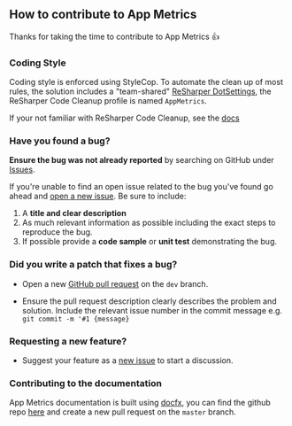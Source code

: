## How to contribute to App Metrics

Thanks for taking the time to contribute to App Metrics :+1:

### **Coding Style**

Coding style is enforced using StyleCop. To automate the clean up of most rules, the solution includes a "team-shared" [ReSharper DotSettings](AppMetrics.sln.DotSettings), the ReSharper Code Cleanup profile is named `AppMetrics`.

If your not familiar with ReSharper Code Cleanup, see the [docs](https://www.jetbrains.com/help/resharper/2016.3/Code_Cleanup__Running_Code_Cleanup.html)

### **Have you found a bug?**

**Ensure the bug was not already reported** by searching on GitHub under [Issues](https://github.com/alhardy/AppMetrics/issues).

If you're unable to find an open issue related to the bug you've found go ahead and [open a new issue](https://github.com/alhardy/AppMetrics/issues/new). Be sure to include:

1. A **title and clear description**
2. As much relevant information as possible including the exact steps to reproduce the bug.
3. If possible provide a **code sample** or **unit test** demonstrating the bug.

### **Did you write a patch that fixes a bug?**

* Open a new [GitHub pull request](https://help.github.com/articles/about-pull-requests/) on the `dev` branch.

* Ensure the pull request description clearly describes the problem and solution. Include the relevant issue number in the commit message e.g. `git commit -m '#1 {message}`

### **Requesting a new feature?**

* Suggest your feature as a [new issue](https://github.com/alhardy/AppMetrics/issues/new) to start a discussion.

### **Contributing to the documentation**

App Metrics documentation is built using [docfx](https://dotnet.github.io/docfx/), you can find the github repo [here](https://github.com/alhardy/AppMetrics.DocFx) and create a new pull request on the `master` branch.
